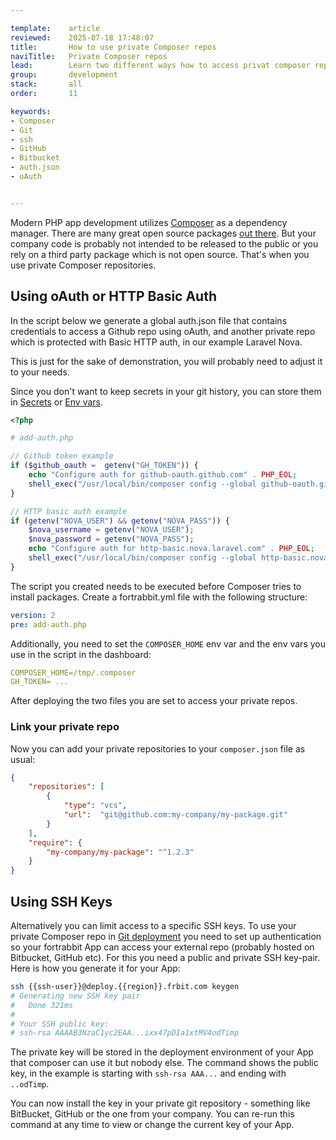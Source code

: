 ```yaml
---

template:    article
reviewed:    2025-07-18 17:48:07
title:       How to use private Composer repos
naviTitle:   Private Composer repos
lead:        Learn two different ways how to access privat composer repositories during git deployment
group:       development
stack:       all
order:       11

keywords:
- Composer
- Git
- ssh
- GitHub
- Bitbucket
- auth.json
- oAuth


---
```


Modern PHP app development utilizes [Composer](composer) as a dependency manager. There are many great open source packages [out there](http://packagist.org). But your company code is probably not intended to be released to the public or you rely on a third party package which is not open source. That's when you use private Composer repositories.

## Using oAuth or HTTP Basic Auth

In the script below we generate a global auth.json file that contains credentials to access a Github repo using oAuth, and another private repo which is protected with Basic HTTP auth, in our example Laravel Nova.

This is just for the sake of demonstration, you will probably need to adjust it to your needs.

Since you don't want to keep secrets in your git history, you can store them in [Secrets](/secrets) or [Env vars](/env-vars).

```php
<?php

# add-auth.php

// Github token example
if ($github_oauth =  getenv("GH_TOKEN")) {
    echo "Configure auth for github-oauth.github.com" . PHP_EOL;
    shell_exec("/usr/local/bin/composer config --global github-oauth.github.com {$github_oauth}");
}

// HTTP basic auth example
if (getenv("NOVA_USER") && getenv("NOVA_PASS")) {
    $nova_username = getenv("NOVA_USER");
    $nova_password = getenv("NOVA_PASS");
    echo "Configure auth for http-basic.nova.laravel.com" . PHP_EOL;
    shell_exec("/usr/local/bin/composer config --global http-basic.nova.laravel.com {$nova_username} {$nova_password}");
}
```

The script you created needs to be executed before Composer tries to install packages. Create a fortrabbit.yml file with the following structure:

```yaml
version: 2
pre: add-auth.php
```

Additionally, you need to set the `COMPOSER_HOME` env var and the env vars you use in the script in the dashboard:

```yaml
COMPOSER_HOME=/tmp/.composer
GH_TOKEN= ...
```


After deploying the two files you are set to access your private repos.

### Link your private repo

Now you can add your private repositories to your `composer.json` file as usual:

```json
{
    "repositories": [
        {
            "type": "vcs",
            "url":  "git@github.com:my-company/my-package.git"
        }
    ],
    "require": {
        "my-company/my-package": "^1.2.3"
    }
}
```


## Using SSH Keys

Alternatively you can limit access to a specific SSH keys.
To use your private Composer repo in [Git deployment](git-deployment) you need to set up authentication so your fortrabbit App can access your external repo (probably hosted on Bitbucket, GitHub etc). For this you need a public and private SSH key-pair. Here is how you generate it for your App:

```bash
ssh {{ssh-user}}@deploy.{{region}}.frbit.com keygen
# Generating new SSH key pair
#   Done 321ms
#
# Your SSH public key:
# ssh-rsa AAAAB3NzaC1yc2EAA...ixx47pDIa1xtMV4odTimp
```

The private key will be stored in the deployment environment of your App that composer can use it but nobody else. The command shows the public key, in the example is starting with `ssh-rsa AAA...` and ending with `..odTimp`.

You can now install the key in your private git repository - something like BitBucket, GitHub or the one from your company. You can re-run this command at any time to view or change the current key of your App.
